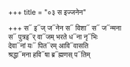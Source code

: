+++
title = "०३ स इज्जनेन"

+++
स᳓ इ᳓ज् ज᳓नेन स᳓ विशा᳓ स᳓ ज᳓न्मना  
स᳓ पुत्रइ᳓र् वा᳓जम् भरते ध᳓ना नृ᳓भिः  
देवा᳓नां यः᳓ पित᳓रम् आवि᳓वासति  
श्रद्धा᳓मना हवि᳓षा ब्र᳓ह्मणस् प᳓तिम्